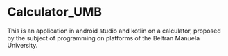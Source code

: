 # Calculator_UMB
This is an application in android studio and kotlin on a calculator, proposed by the subject of programming on platforms of the Beltran Manuela University.
